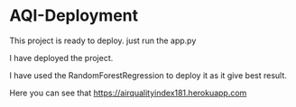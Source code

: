 # AQI-Deployment

This project is ready to deploy. just run the app.py


I have deployed the project.


I have used the RandomForestRegression to deploy it as it give best result. 

Here you can see that 
https://airqualityindex181.herokuapp.com
